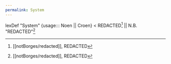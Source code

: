 ```yaml
---
permalink: System
---
```

lexDef "System" {usage::: Noen || Croen} < REDACTED[^SystemNoen] || N.B. "REDACTED"[^SystemCroen]

[^SystemNoen]: [[notBorges/redacted]], REDACTED
[^SystemCroen]: [[notBorges/redacted]], REDACTED
